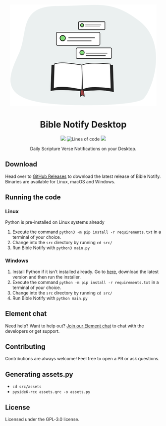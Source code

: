 <div align="center">
  <img src="./src/assets/illustration.svg" />
  <h1>Bible Notify Desktop</h1>
  <p>
  <a href="LICENSE"><img src="https://img.shields.io/badge/License-GPL_v3-green.svg" /></a>
  <img alt="Lines of code" src="https://img.shields.io/tokei/lines/github/BibleNotify/BibleNotifyDesktop" />
  <a href="https://github.com/BibleNotify/BibleNotifyDesktop/actions/workflows/build.yml"><img src="https://github.com/BibleNotify/BibleNotifyDesktop/actions/workflows/build.yml/badge.svg?branch=master" /></a>
  </p>
  <p>Daily Scripture Verse Notifications on your Desktop.</p>
</div>

<!--This is the repository for the Desktop version of the daily Bible verse notification app for Android called [Bible Notify](https://github.com/BibleNotify/BibleNotify).-->

## Download

Head over to [GitHub Releases](https://github.com/BibleNotify/BibleNotifyDesktop/releases/latest) to download the latest release of Bible Notify. Binaries are available for Linux, macOS and Windows.


## Running the code

<!-- TODO: Add instructions to the readme about using regenerate_qrc.sh -->

### Linux

Python is pre-installed on Linux systems already

1. Execute the command ``python3 -m pip install -r requirements.txt`` in a terminal of your choice.
2. Change into the ``src`` directory by running ``cd src/``
3. Run Bible Notify with ``python3 main.py``

### Windows

1. Install Python if it isn't installed already. Go to [here](https://www.python.org/downloads/windows/), download the latest version and then run the installer.
2. Execute the command ``python -m pip install -r requirements.txt`` in a terminal of your choice.
3. Change into the ``src`` directory by running ``cd src/``
4. Run Bible Notify with ``python main.py``


## Element chat

Need help? Want to help out? [Join our Element chat](https://matrix.to/#/#bible-notify:matrix.org) to chat with the developers or get support.


## Contributing

Contributions are always welcome! Feel free to open a PR or ask questions.


## Generating assets.py

- ``cd src/assets``
- ``pyside6-rcc assets.qrc -o assets.py``


## License

Licensed under the GPL-3.0 license.
